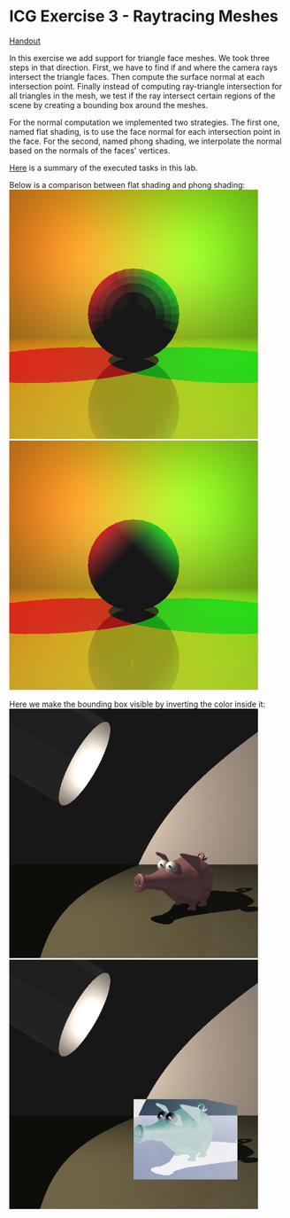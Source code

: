 # ICG Exercise 3 - Raytracing Meshes
[Handout](https://htmlpreview.github.io/?https://github.com/jonasblanc/ComputerGraphicProject/blob/master/icg_exercise_3/exercise3.html)

In this exercise we add support for triangle face meshes. We took three steps in that direction. First, we have to find if and where the camera rays intersect the triangle faces. Then compute the surface normal at each intersection point. Finally instead of computing ray-triangle intersection for all triangles in the mesh, we test if the ray intersect certain regions of the scene by creating a bounding box around the meshes.

For the normal computation we implemented two strategies. The first one, named flat shading, is to use the face normal for each intersection point in the face. For the second, named phong shading, we interpolate the normal based on the normals of the faces' vertices.

[Here](./report/README.md) is a summary of the executed tasks in this lab.

Below is a comparison between flat shading and phong shading:  
<img src="report/mesh_shading1_flat.png" width="450"> <img src="report/mesh_shading1_phong.png" width="450">


Here we make the bounding box visible by inverting the color inside it:  
<img src="report/desk3_bb_off.png" width="450"> <img src="report/desk3_bb_on.png" width="450">


